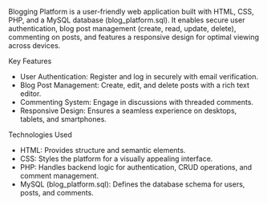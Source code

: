 Blogging Platform is a user-friendly web application built with HTML, CSS, PHP, and a MySQL database (blog_platform.sql). It enables secure user authentication, blog post management (create, read, update, delete), commenting on posts, and features a responsive design for optimal viewing across devices.

Key Features

  - User Authentication: Register and log in securely with email verification.
  - Blog Post Management: Create, edit, and delete posts with a rich text editor.
  - Commenting System: Engage in discussions with threaded comments.
  - Responsive Design: Ensures a seamless experience on desktops, tablets, and smartphones.

Technologies Used

  - HTML: Provides structure and semantic elements.
  - CSS: Styles the platform for a visually appealing interface.
  - PHP: Handles backend logic for authentication, CRUD operations, and comment management.
  - MySQL (blog_platform.sql): Defines the database schema for users, posts, and comments.
